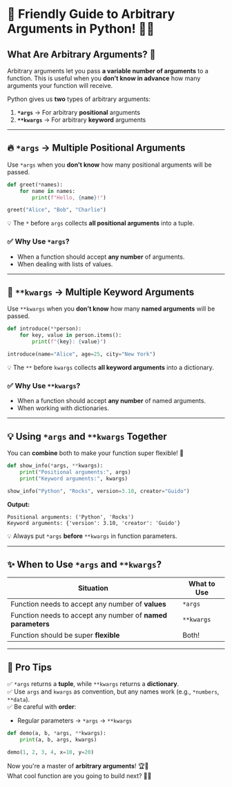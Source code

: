 # 🎯 Friendly Guide to Arbitrary Arguments in Python! 🐍🚀

## What Are Arbitrary Arguments? 🤔

Arbitrary arguments let you pass **a variable number of arguments** to a function. This is useful when you **don’t know in advance** how many arguments your function will receive.

Python gives us **two** types of arbitrary arguments:

1. **`*args`** → For arbitrary **positional** arguments
2. **`**kwargs`** → For arbitrary **keyword** arguments

---

## 🔥 `*args` → Multiple Positional Arguments

Use `*args` when you **don’t know** how many positional arguments will be passed.

```python
def greet(*names):
    for name in names:
        print(f"Hello, {name}!")

greet("Alice", "Bob", "Charlie")
```

💡 The `*` before `args` collects **all positional arguments** into a tuple.

### ✅ Why Use `*args`?

- When a function should accept **any number** of arguments.
- When dealing with lists of values.

---

## 🎯 `**kwargs` → Multiple Keyword Arguments

Use `**kwargs` when you **don’t know** how many **named arguments** will be passed.

```python
def introduce(**person):
    for key, value in person.items():
        print(f"{key}: {value}")

introduce(name="Alice", age=25, city="New York")
```

💡 The `**` before `kwargs` collects **all keyword arguments** into a dictionary.

### ✅ Why Use `**kwargs`?

- When a function should accept **any number** of named arguments.
- When working with dictionaries.

---

## 💡 Using `*args` and `**kwargs` Together

You can **combine** both to make your function super flexible! 🤩

```python
def show_info(*args, **kwargs):
    print("Positional arguments:", args)
    print("Keyword arguments:", kwargs)

show_info("Python", "Rocks", version=3.10, creator="Guido")
```

**Output:**

```
Positional arguments: ('Python', 'Rocks')
Keyword arguments: {'version': 3.10, 'creator': 'Guido'}
```

💡 Always put `*args` **before** `**kwargs` in function parameters.

---

## ✨ When to Use `*args` and `**kwargs`?

|Situation|What to Use|
|---|---|
|Function needs to accept any number of **values**|`*args`|
|Function needs to accept any number of **named parameters**|`**kwargs`|
|Function should be super **flexible**|Both!|

---

## 🚀 Pro Tips

✅ `*args` returns a **tuple**, while `**kwargs` returns a **dictionary**.  
✅ Use `args` and `kwargs` as convention, but any names work (e.g., `*numbers`, `**data`).  
✅ Be careful with **order**:

- Regular parameters → `*args` → `**kwargs`

```python
def demo(a, b, *args, **kwargs):
    print(a, b, args, kwargs)

demo(1, 2, 3, 4, x=10, y=20)
```

Now you're a master of **arbitrary arguments**! 🏆🐍  
What cool function are you going to build next? 🚀😃